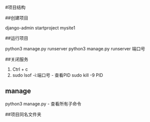 #项目结构

##创建项目

django-admin startproject mysite1

##运行项目

python3 manage.py runserver
python3 manage.py runserver 端口号

##关闭服务

1. Ctrl + c
2. sudo lsof -i:端口号 - 查看PID
   sudo kill -9 PID

## manage

python3 manage.py - 查看所有子命令

##项目同名文件夹